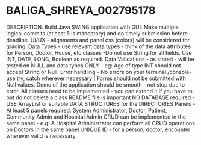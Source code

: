 # BALIGA_SHREYA_002795178

DESCRIPTION:
Build Java SWING application with GUI.
Make multiple  logical commits (atleast 5 is mandatory)  and do timely submission before deadline.
UI/UX - alignments and panel css (colors) will be considered for grading.
Data Types - use relevant data types - think of the data attributes for Person, Doctor, House, etc classes -Do not use String for all fields. Use INT, DATE, LONG, Boolean as required.
Data Validations - as stated - will be tested on NULL and data types ONLY - eg: Age of type INT should not accept String or Null.
Error handling - No errors on your terminal /console- use try, catch wherever necessary | Forms should not be submitted with Null values.
Demo of the application should be smooth - not stop due to error.
All classes need to be implemented - you can extend it if you have to, but do not delete a class
README file is important
NO DATABASE required - USE ArrayList or suitable DATA STRUCTURES for the DIRECTORIES
Panels - At least 5 panels required: System Administrator, Doctor, Patient, Community Admin and Hospital Admin
CRUD can be implemented in the same panel - e.g: A Hospital Administrator can perform all CRUD operations on Doctors in the same panel
UNIQUE ID - for a person, doctor, encounter wherever valid is necessary



